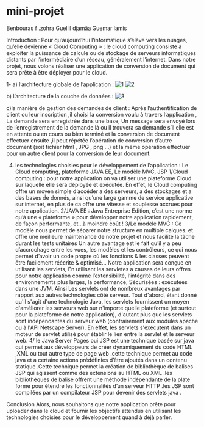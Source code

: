 # mini-projet
Benbouras f .zohra      Guellil djamâa    Guemar lamis


Introduction :
Pour qu’aujourd’hui l’informatique s’élève vers les nuages, qu’elle devienne « Cloud Computing » : le cloud computing consiste a exploiter la puissance de calcule ou de stockage de serveurs informatiques distants par l’intermédiaire d’un réseau, généralement l’internet.
Dans notre projet, nous volons réaliser une application de conversion de document qui sera prête à être déployer pour le cloud.

1-	a) l’architecture globale de l’application :
![1](https://user-images.githubusercontent.com/44180360/51027193-86a5d680-1590-11e9-8189-98076f0cb4a3.PNG)
![2](https://user-images.githubusercontent.com/44180360/51027205-8efe1180-1590-11e9-8187-7a722e8dacbc.PNG)


b) l’architecture de la couche de données :
![3](https://user-images.githubusercontent.com/44180360/51027215-93c2c580-1590-11e9-8b50-36210dcaa7db.jpg)

c)la manière de gestion des demandes de client :
Après l’authentification de client ou leur inscription ,il choisi la conversion voulu à travers l’application , La demande sera enregistrée dans une base, Un message sera envoyé lors de l’enregistrement de la demande là ou il trouvera sa demande s’il elle est en attente ou en cours ou bien terminé et la conversion de document effectuer ensuite ,il peut répétée l’opération de conversion d’autre document (soit fichier html , JPG , png …) et la même opération effectuer pour un autre client pour la conversion de leur document.

4) les technologies choisies pour le développement de l’application :
Le Cloud computing, plateforme JAVA EE, Le modèle MVC, JSP
 1/Cloud computing : pour notre application on va utiliser une plateforme Cloud  sur laquelle elle sera déployée et exécutée.
En effet, le Cloud computing offre un moyen simple d’accéder a des serveurs, a des stockages et a des bases de donnés, ainsi qu’une large gamme de service applicative sur internet, en plus de ca offre une vitesse et souplesse accrues pour notre application.
  2/JAVA EE : Java Entreprise Edition, c’est une norme qu’à une « plateforme » pour développer  notre application  rapidement, de façon performante, et…à moindre coût !
3/Le modèle MVC :
Ce modèle nous permet  de séparer notre structure en multiple calques. et offre une meilleure maintenance de notre projet et nous facilite la tâche durant les tests unitaires 
Un autre avantage est le fait qu’il y a peu d’accrochage entre les vues, les modèles et les contrôleurs, ce qui nous permet d’avoir un code propre où les fonctions & les classes peuvent être facilement réécrite & optimisé…
Notre application sera conçue en utilisant les servlets,
En utilisant les servletes a causes de leurs offres pour notre application comme l’extensibilité, l’intégrité dans des environnements plus larges, la performance, Sécurisées : exécutées dans une JVM.
Ainsi Les servlets ont de nombreux avantages par rapport aux autres technologies côté serveur. Tout d'abord, étant donné qu'il s'agit d'une technologie Java, les servlets fournissent un moyen d'améliorer les serveurs web sur n'importe quelle plateforme (et surtout pour la plateforme de notre application), d'autant plus que les servlets sont indépendantes du serveur web (contrairement aux modules apache ou à l'API Netscape Server). En effet, les servlets s'exécutent dans un moteur de servlet utilisé pour établir le lien entre la servlet et le serveur web. 
4/ le Java Server Pages oui JSP est une technique basée sur java qui permet aux développeurs de créer dynamiquement du code HTML ,XML ou tout autre type de page web .cette technique permet au code java et a certaine actions prédéfinies  d’être ajoutés dans un contenu statique .Cette technique permet la création de bibliothèque de balises JSP qui agissent comme des extensions au HTML ou XML .les bibliothèques de balise offrent une méthode indépendante de la plate forme pour étendre les fonctionnalités d’un serveur HTTP .les JSP sont compilées par un compilateur JSP pour devenir des servlets java .

Conclusion 
Alors, nous souhaitons que notre application prête pour uploader dans le cloud et fournir les objectifs attendus en utilisant les technologies choisies pour  le développement quand à déjà parler.

